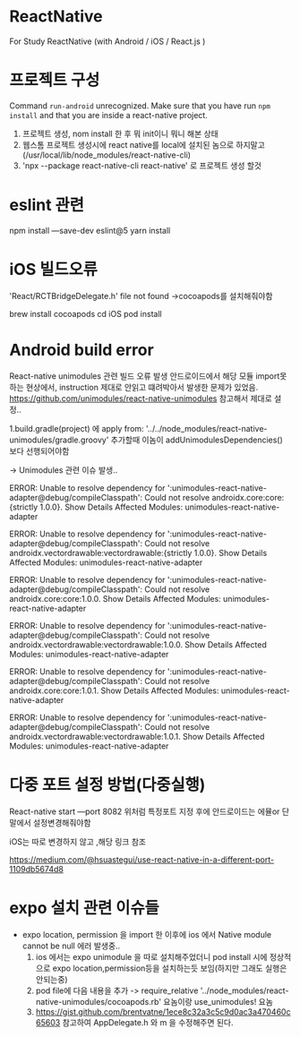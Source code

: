 # ReactNative
For Study ReactNative (with Android / iOS / React.js )

# 프로젝트 구성
Command `run-android` unrecognized. Make sure that you have run `npm install` and that you are inside a react-native project.

1. 프로젝트 생성, nom install 한 후 뭐 init이니 뭐니 해본 상태
2. 웹스톰 프로젝트 생성시에 react native를 local에 설치된 놈으로 하지말고 (/usr/local/lib/node_modules/react-native-cli)
3. 'npx --package react-native-cli react-native' 로 프로젝트 생성 할것


# eslint 관련
npm install —save-dev eslint@5
yarn install


# iOS 빌드오류
'React/RCTBridgeDelegate.h' file not found
->cocoapods를 설치해줘야함

brew install cocoapods
cd iOS
pod install


# Android build error 
React-native unimodules 관련 빌드 오류 발생
안드로이드에서 해당 모듈 import못하는 현상에서, instruction 제대로 안읽고 떄려박아서 발생한 문제가 있었음.
https://github.com/unimodules/react-native-unimodules 참고해서 제대로 설정..

 1.build.gradle(project) 에 apply from: '../../node_modules/react-native-unimodules/gradle.groovy' 추가할때 이놈이 addUnimodulesDependencies() 보다 선행되어야함

-> Unimodules 관련 이슈 발생..

ERROR: Unable to resolve dependency for ':unimodules-react-native-adapter@debug/compileClasspath': Could not resolve androidx.core:core:{strictly 1.0.0}.
Show Details
Affected Modules: unimodules-react-native-adapter

ERROR: Unable to resolve dependency for ':unimodules-react-native-adapter@debug/compileClasspath': Could not resolve androidx.vectordrawable:vectordrawable:{strictly 1.0.0}.
Show Details
Affected Modules: unimodules-react-native-adapter

ERROR: Unable to resolve dependency for ':unimodules-react-native-adapter@debug/compileClasspath': Could not resolve androidx.core:core:1.0.0.
Show Details
Affected Modules: unimodules-react-native-adapter

ERROR: Unable to resolve dependency for ':unimodules-react-native-adapter@debug/compileClasspath': Could not resolve androidx.vectordrawable:vectordrawable:1.0.0.
Show Details
Affected Modules: unimodules-react-native-adapter

ERROR: Unable to resolve dependency for ':unimodules-react-native-adapter@debug/compileClasspath': Could not resolve androidx.core:core:1.0.1.
Show Details
Affected Modules: unimodules-react-native-adapter

ERROR: Unable to resolve dependency for ':unimodules-react-native-adapter@debug/compileClasspath': Could not resolve androidx.vectordrawable:vectordrawable:1.0.1.
Show Details
Affected Modules: unimodules-react-native-adapter


# 다중 포트 설정 방법(다중실행)
React-native start —port 8082
위처럼 특정포트 지정 후에
안드로이드는 에뮬or 단말에서 설정변경해줘야함

iOS는 따로 변경하지 않고 ,해당 링크 참조

https://medium.com/@hsuastegui/use-react-native-in-a-different-port-1109db5674d8


# expo 설치 관련 이슈들
 - expo location, permission 을 import 한 이후에 ios 에서 Native module cannot be null 에러 발생중..
   1. ios 에서는 expo unimodule 을 따로 설치해주었더니 pod install 시에 정상적으로 expo location,permission등을 설치하는듯 보임(하지만 그래도 실행은 안되는중)
   2. pod file에 다음 내용을 추가 -> require_relative '../node_modules/react-native-unimodules/cocoapods.rb' 요놈이랑 use_unimodules! 요놈
   3. https://gist.github.com/brentvatne/1ece8c32a3c5c9d0ac3a470460c65603 참고하여 AppDelegate.h 와 m 을 수정해주면 된다.

   

